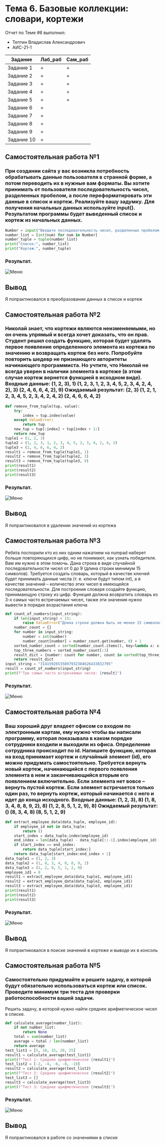# Тема 6. Базовые коллекции: словари, кортежи
Отчет по Теме #6 выполнил:
- Тептин Владислав Александрович
- АИС-21-1

| Задание | Лаб_раб | Сам_раб |
| ------ | ------ | ------ |
| Задание 1 | + | + |
| Задание 2 | + | + |
| Задание 3 | + | + |
| Задание 4 | + | + |
| Задание 5 | + | + |
| Задание 6 | + |  
| Задание 7 | + |  
| Задание 8 | + |  
| Задание 9 | + |  
| Задание 10 | + |  


## Самостоятельная работа №1
### При создании сайта у вас возникла потребность обрабатывать данные пользователя в странной форме, а потом переводить их в нужные вам форматы. Вы хотите принимать от пользователя последовательность чисел, разделенных пробелом, а после переформатировать эти данные в список и кортеж. Реализуйте вашу задумку. Для получения начальных данных используйте input(). Результатом программы будет выведенный список и кортеж из начальных данных.

```python
Number = input("Введите последовательность чисел, разделенных пробелом: ").split()
number_list = [int(num) for num in Number]
number_tuple = tuple(number_list)
print("Список:", number_list)
print("Кортеж:", number_tuple)
```
### Результат.
![Меню](https://github.com/boogeyman144/origin/blob/Тема_6/pic/Tema6_1.png)

## Вывод
Я попрактиковался в преобразовании данных в список и кортеж
  
## Самостоятельная работа №2
### Николай знает, что кортежи являются неизменяемыми, но он очень упрямый и всегда хочет доказать, что он прав. Студент решил создать функцию, которая будет удалять первое появление определенного элемента из кортежа по значению и возвращать кортеж без него. Попробуйте повторить шедевр не признающего авторитеты начинающего программиста. Но учтите, что Николай не всегда уверен в наличии элемента в кортеже (в этом случае кортеж вернется функцией в исходном виде). Входные данные: (1, 2, 3), 1) (1, 2, 3, 1, 2, 3, 4, 5, 2, 3, 4, 2, 4, 2), 3) (2, 4, 6, 6, 4, 2), 9) Ожидаемый результат: (2, 3) (1, 2, 1, 2, 3, 4, 5, 2, 3, 4, 2, 4, 2) (2, 4, 6, 6, 4, 2)

```python
def remove_from_tuple(tup, value):
    try:
        index = tup.index(value)
    except ValueError:
        return tup
    new_tup = tup[:index] + tup[index + 1:]
    return new_tup
tuple1 = (1, 2, 3)
tuple2 = (1, 2, 3, 1, 2, 3, 4, 5, 2, 3, 4, 2, 4, 2)
tuple3 = (2, 4, 6, 6, 4, 2)
result1 = remove_from_tuple(tuple1, 1)
result2 = remove_from_tuple(tuple2, 3)
result3 = remove_from_tuple(tuple3, 9)
print(result1)
print(result2)
print(result3)
```
### Результат.
![Меню](https://github.com/boogeyman144/origin/blob/Тема_6/pic/Tema6_2.png)

## Вывод
  Я попрактиковался в удалении значений из кортежа
  
## Самостоятельная работа №3
Ребята поспорили кто из них одним нажатием на numpad наберет больше повторяющихся цифр, но не понимают, как узнать победителя. Вам им нужно в этом помочь. Дана строка в виде случайной последовательности чисел от 0 до 9 (длина строки минимум 15 символов). Требуется создать словарь, который в качестве ключей будет принимать данные числа (т. е. ключи будут типом int), а в качестве значений – количество этих чисел в имеющейся последовательности. Для построения словаря создайте функцию, принимающую строку из цифр. Функция должна возвратить словарь из 3-х самых часто встречаемых чисел, также эти значения нужно вывести в порядке возрастания ключа

```python
def count_of_numbers(input_string):
    if len(input_string) < 15:
        raise ValueError("Длина строки должна быть не менее 15 символов")
    number_count = {}
    for number in input_string:
        number = int(number)
        number_count[number] = number_count.get(number, 0) + 1
    sorted_number_count = sorted(number_count.items(), key=lambda x: x[1], reverse=True)
    top_three_numbers = sorted_number_count[:3]
    result_dict = {number: count for number, count in sorted(top_three_numbers)}
    return result_dict
input_string = "31415926535897932384626433832795"
result = count_of_numbers(input_string)
print(f"Три самых часто встречаемых числа: {result}")

```
### Результат.
![Меню](https://github.com/boogeyman144/origin/blob/Тема_6/pic/Tema6_3.png)

## Самостоятельная работа №4
### Ваш хороший друг владеет офисом со входом по электронным картам, ему нужно чтобы вы написали программу, которая показывала в каком порядке сотрудники входили и выходили из офиса. Определение сотрудника происходит по id. Напишите функцию, которая на вход принимает кортеж и случайный элемент (id), его можно придумать самостоятельно. Требуется вернуть новый кортеж, начинающийся с первого появления элемента в нем и заканчивающийся вторым его появлением включительно. Если элемента нет вовсе – вернуть пустой кортеж. Если элемент встречается только один раз, то вернуть кортеж, который начинается с него и идет до конца исходного. Входные данные: (1, 2, 3), 8) (1, 8, 3, 4, 8, 8, 9, 2), 8) (1, 2, 8, 5, 1, 2, 9), 8) Ожидаемый результат: () (8, 3, 4, 8) (8, 5, 1, 2, 9)

```python
def extract_employee_data(data_tuple, employee_id):
    if employee_id not in data_tuple:
        return ()
    start_index = data_tuple.index(employee_id)
    end_index = len(data_tuple) - data_tuple[::-1].index(employee_id) - 1
    if start_index == end_index:
        return data_tuple[start_index:]
    return data_tuple[start_index:end_index + 1]
data_tuple1 = (1, 2, 3)
data_tuple2 = (1, 8, 3, 4, 8, 8, 9, 2)
data_tuple3 = (1, 2, 8, 5, 1, 2, 9)
employee_id1 = 8
result1 = extract_employee_data(data_tuple1, employee_id1)
result2 = extract_employee_data(data_tuple2, employee_id1)
result3 = extract_employee_data(data_tuple3, employee_id1)
print(result1)
print(result2)
print(result3)
```
### Результат.
![Меню](https://github.com/boogeyman144/origin/blob/Тема_6/pic/Tema6_4.png)

## Вывод
Я попрактиковался в поиске значений в кортеже и выводе их в консоль
 
## Самостоятельная работа №5
### Самостоятельно придумайте и решите задачу, в которой будут обязательно использоваться кортеж или список. Проведите минимум три теста для проверки работоспособности вашей задачи. 
Решить задачу, в которой нужно найти среднее арифметическое чисел в списке.
```python
def calculate_average(number_list):
    if not number_list:
        return None
    total = sum(number_list)
    average = total / len(number_list)
    return average
test_list1 = [5, 10, 15, 20, 25]
result1 = calculate_average(test_list1)
print(f"Тест 1: Среднее арифметическое {result1}")
test_list2 = [-2, -4, -6, -8, -10]
result2 = calculate_average(test_list2)
print(f"Тест 2: Среднее арифметическое {result2}")
test_list3 = []
result3 = calculate_average(test_list3)
print(f"Тест 3: Среднее арифметическое {result3}")
```
### Результат.
![Меню](https://github.com/boogeyman144/origin/blob/Тема_6/pic/Tema6_5.png)

## Вывод
Я попрактиковался в работе со значениями в списке
